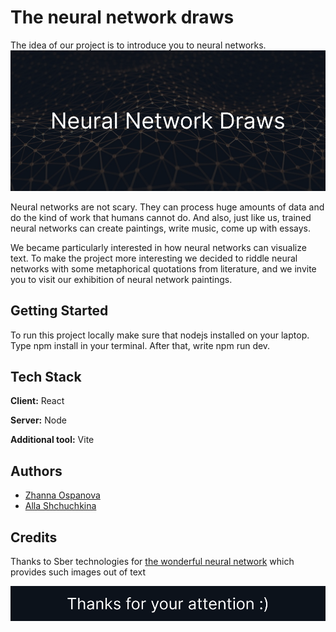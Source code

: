 # The neural network draws

The idea of our project is to introduce you to neural networks.
![](https://github.com/darthalla/Neural-Network/blob/main/readmeimg/Group%201.png)

Neural networks are not scary. They can process huge amounts of data and do the kind of work that humans cannot do. And also, just like us, trained neural networks can create paintings, write music, come up with essays.

We became particularly interested in how neural networks can visualize text. To make the project more interesting we decided to riddle neural networks with some metaphorical quotations from literature, and we invite you to visit our exhibition of neural network paintings.


## Getting Started

To run this project locally make sure that nodejs installed on your laptop. Type  npm install in your terminal. After that, write npm run dev. 

## Tech Stack

**Client:** React

**Server:** Node

**Additional tool:** Vite
## Authors

- [Zhanna Ospanova](https://github.com/oaspan)
- [Alla Shchuchkina](https://github.com/darthalla)


## Credits

Thanks to Sber technologies for [the wonderful neural network](https://rudalle.ru/) which provides such images out of text 

![](https://github.com/darthalla/Neural-Network/blob/main/readmeimg/Group%202.png)
